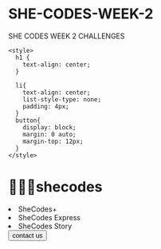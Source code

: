 # SHE-CODES-WEEK-2
SHE CODES WEEK 2 CHALLENGES
<html lang="en">
  <head>
    <meta charset="UTF-8" />
    <meta http-equiv="X-UA-Compatible" content="IE=edge" />
    <meta name="viewport" content="width=device-width, initial-scale=1.0" />
    <title>shecodesweek2</title>

    <style>
      h1 {
        text-align: center;
      }
     
      li{
        text-align: center;
        list-style-type: none;
        padding: 4px;
      }
      button{
        display: block;
        margin: 0 auto;
        margin-top: 12px;
      }
    </style>
  </head>

  <body>
    <h1>👩🏻‍💻shecodes</h1>
    <ui>
      <li class="advanced">SheCodes+</li>
      <li class="free">SheCodes Express</li>
      <li class="free">SheCodes Story</li>
    </ui>
    <button>
      contact us
    </button>
    <script>
     function applyNow (){
     let name = prompt ("what is your name?");
     let age = prompt ("how old are you?");
     let h1 = document.querySelector("h1");
     if (age >= 18) {
     h1.innerHTML = "Hi, " + name + "!" + ", welcome to SheCodes";
     } else {
       h1.innerHTML = "sorry, " + name   + "!" +  ", You cannot join SheCodes";
     }
     }
          let contactButton = document.querySelector("button");
          contactButton .addEventListener("click", applyNow);

    </script>
  </body>
</html>
